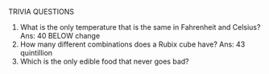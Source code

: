 TRIVIA QUESTIONS

1. What is the only temperature that is the same in Fahrenheit and Celsius?
   Ans: 40 BELOW change
2. How many different combinations does a Rubix cube have?
Ans: 43 quintillion
3. Which is the only edible food that never goes bad?
